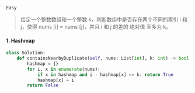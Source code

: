 `Easy`

> 给定一个整数数组和一个整数 k，判断数组中是否存在两个不同的索引 i 和 j，使得 nums [i] = nums [j]，并且 i 和 j 的差的 绝对值 至多为 k。
>

#### 1. Hashmap

```python
class Solution:
    def containsNearbyDuplicate(self, nums: List[int], k: int) -> bool:
        hashmap = {}
        for i, x in enumerate(nums):
            if x in hashmap and i - hashmap[x] <= k: return True
            hashmap[x] = i
        return False
```

